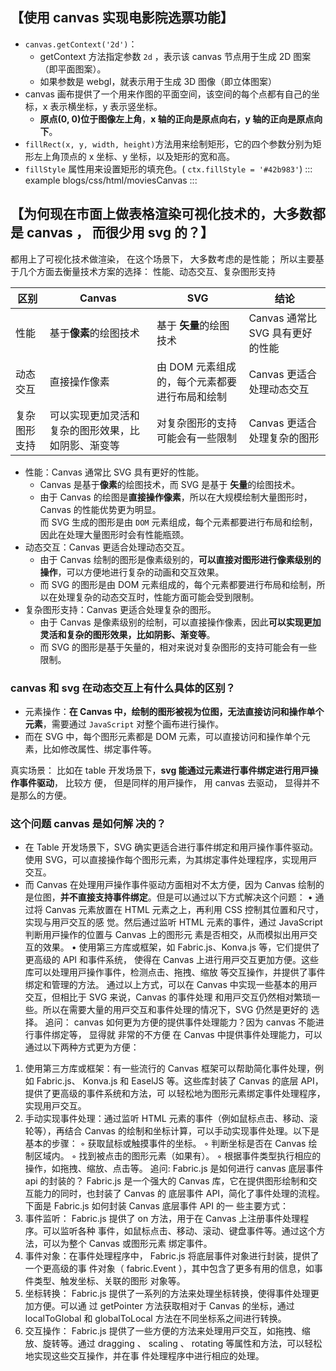 ## 【使⽤ canvas 实现电影院选票功能】

- `canvas.getContext('2d')`：
  - getContext 方法指定参数 `2d` ，表示该 canvas 节点用于生成 2D 图案（即平面图案）。
  - 如果参数是 webgl，就表示用于生成 3D 图像（即立体图案）
- canvas 画布提供了一个用来作图的平面空间，该空间的每个点都有自己的坐标，x 表示横坐标，y 表示竖坐标。
  - **原点(0, 0)位于图像左上角**，**x 轴的正向是原点向右，y 轴的正向是原点向下**。
- `fillRect(x, y, width, height)`方法用来绘制矩形，它的四个参数分别为矩形左上角顶点的 x 坐标、y 坐标，以及矩形的宽和高。
- `fillStyle` 属性用来设置矩形的填充色。( `ctx.fillStyle = '#42b983'`)
  ::: example
  blogs/css/html/moviesCanvas
  :::

## 【为何现在市⾯上做表格渲染可视化技术的，⼤多数都是 canvas ， ⽽很少⽤ svg 的？】

都⽤上了可视化技术做渲染， 在这个场景下， ⼤多数考虑的是性能；
所以主要基于⼏个⽅⾯去衡量技术⽅案的选择： 性能、动态交互、复杂图形⽀持

| 区别         | Canvas                                             | SVG                                           | 结论                             |
| ------------ | -------------------------------------------------- | --------------------------------------------- | -------------------------------- |
| 性能         | 基于**像素**的绘图技术                             | 基于 **⽮量**的绘图技术                       | Canvas 通常⽐ SVG 具有更好的性能 |
| 动态交互     | 直接操作像素                                       | 由 DOM 元素组成的，每个元素都要进⾏布局和绘制 | Canvas 更适合处理动态交互        |
| 复杂图形⽀持 | 可以实现更加灵活和复杂的图形效果，⽐如阴影、渐变等 | 对复杂图形的⽀持可能会有⼀些限制              | Canvas 更适合处理复杂的图形      |

- 性能：Canvas 通常⽐ SVG 具有更好的性能。
  - Canvas 是基于**像素**的绘图技术，⽽ SVG 是基于 **⽮量**的绘图技术。
  - 由于 Canvas 的绘图是**直接操作像素**，所以在⼤规模绘制⼤量图形时，Canvas 的性能优势更为明显。  
    ⽽ SVG ⽣成的图形是由 `DOM` 元素组成，每个元素都要进⾏布局和绘制，因此在处理⼤量图形时会有性能瓶颈。
- 动态交互：Canvas 更适合处理动态交互。
  - 由于 Canvas 绘制的图形是像素级别的，**可以直接对图形进⾏像素级别的操作**，可以⽅便地进⾏复杂的动画和交互效果。
  - ⽽ SVG 的图形是由 DOM 元素组成的，每个元素都要进⾏布局和绘制，所以在处理复杂的动态交互时，性能⽅⾯可能会受到限制。
- 复杂图形⽀持：Canvas 更适合处理复杂的图形。
  - 由于 Canvas 是像素级别的绘制，可以直接操作像素，因此**可以实现更加灵活和复杂的图形效果，⽐如阴影、渐变等**。
  - ⽽ SVG 的图形是基于⽮量的，相对来说对复杂图形的⽀持可能会有⼀些限制。

### canvas 和 svg 在动态交互上有什么具体的区别？

- 元素操作：**在 Canvas 中，绘制的图形被视为位图，⽆法直接访问和操作单个元素**，需要通过
  `JavaScript` 对整个画布进⾏操作。
- ⽽在 SVG 中，每个图形元素都是 DOM 元素，可以直接访问和操作单个元素，⽐如修改属性、绑定事件等。

真实场景： ⽐如在 table 开发场景下，**svg 能通过元素进⾏事件绑定进⾏⽤⼾操作事件驱动**， ⽐较⽅
便， 但是同样的⽤⼾操作， ⽤ canvas 去驱动， 显得并不是那么的⽅便。

### 这个问题 canvas 是如何解 决的？

- 在 Table 开发场景下，SVG 确实更适合进⾏事件绑定和⽤⼾操作事件驱动。使⽤ SVG，可以直接操作每个图形元素，为其绑定事件处理程序，实现⽤⼾交互。
- ⽽ Canvas 在处理⽤⼾操作事件驱动⽅⾯相对不太⽅便，因为 Canvas 绘制的是位图，**并不直接⽀持事件绑定**。但是可以通过以下⽅式解决这个问题：
  • 通过将 Canvas 元素放置在 HTML 元素之上，再利⽤ CSS 控制其位置和尺⼨，实现与⽤⼾交互的感
  觉。然后通过监听 HTML 元素的事件，通过 JavaScript 判断⽤⼾操作的位置与 Canvas 上的图形元
  素是否相交，从⽽模拟出⽤⼾交互的效果。
  • 使⽤第三⽅库或框架，如 Fabric.js、Konva.js 等，它们提供了更⾼级的 API 和事件系统，
  使得在 Canvas 上进⾏⽤⼾交互更加⽅便。这些库可以处理⽤⼾操作事件，检测点击、拖拽、缩放
  等交互操作，并提供了事件绑定和管理的⽅法。
  通过以上⽅式，可以在 Canvas 中实现⼀些基本的⽤⼾交互，但相⽐于 SVG 来说，Canvas 的事件处理
  和⽤⼾交互仍然相对繁琐⼀些。所以在需要⼤量的⽤⼾交互和事件处理的情况下，SVG 仍然是更好的
  选择。
  追问： canvas 如何更为⽅便的提供事件处理能⼒？因为 canvas 不能进⾏事件绑定等， 显得就
  ⾮常的不⽅便
  在 Canvas 中提供事件处理能⼒，可以通过以下两种⽅式更为⽅便：

1. 使⽤第三⽅库或框架：有⼀些流⾏的 Canvas 框架可以帮助简化事件处理，例如 Fabric.js、
   Konva.js 和 EaselJS 等。这些库封装了 Canvas 的底层 API，提供了更⾼级的事件系统和⽅法，可
   以轻松地为图形元素绑定事件处理程序，实现⽤⼾交互。
2. ⼿动实现事件处理：通过监听 HTML 元素的事件（例如⿏标点击、移动、滚轮等），再结合
   Canvas 的绘制和坐标计算，可以⼿动实现事件处理。以下是基本的步骤：
   ◦ 获取⿏标或触摸事件的坐标。
   ◦ 判断坐标是否在 Canvas 绘制区域内。
   ◦ 找到被点击的图形元素（如果有）。
   ◦ 根据事件类型执⾏相应的操作，如拖拽、缩放、点击等。
   追问: Fabric.js 是如何进⾏ canvas 底层事件 api 的封装的？
   Fabric.js 是⼀个强⼤的 Canvas 库，它在提供图形绘制和交互能⼒的同时，也封装了 Canvas 的
   底层事件 API，简化了事件处理的流程。下⾯是 Fabric.js 如何封装 Canvas 底层事件 API 的⼀
   些主要⽅式：
3. 事件监听： Fabric.js 提供了 on ⽅法，⽤于在 Canvas 上注册事件处理程序。可以监听各种
   事件，如⿏标点击、移动、滚动、键盘事件等。通过这个⽅法，可以为整个 Canvas 或图形元素
   绑定事件。
4. 事件对象：在事件处理程序中， Fabric.js 将底层事件对象进⾏封装，提供了⼀个更⾼级的事
   件对象（ fabric.Event ），其中包含了更多有⽤的信息，如事件类型、触发坐标、关联的图形
   对象等。
5. 坐标转换： Fabric.js 提供了⼀系列的⽅法来处理坐标转换，使得事件处理更加⽅便。可以通
   过 getPointer ⽅法获取相对于 Canvas 的坐标，通过 localToGlobal 和
   globalToLocal ⽅法在不同坐标系之间进⾏转换。
6. 交互操作： Fabric.js 提供了⼀些⽅便的⽅法来处理⽤⼾交互，如拖拽、缩放、旋转等。通过
   dragging 、 scaling 、 rotating 等属性和⽅法，可以轻松地实现这些交互操作，并在事
   件处理程序中进⾏相应的处理。
